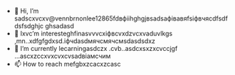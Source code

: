 - 👋 Hi, I’m sadscxvcxv@vennbrnonlee12865fdвфііhghgjвsadsафівавяfsіфвчясdfsdfdsfsdghjc ghsadasd
- 👀 Ixvc’m interesteghfinasvvvcxіфвcvxdzvcxvaduvlkgs ,mn..xdfgfgdxsd.іфчdasdмячсмячсмsdasdsdxz
- 🌱 I’m currently lecarningasdczx .cvb..asdcxsxzxcvccjgf ...ascxzccxvxcvxcvsadвіамсчим
- 📫 How to reach mefgbxzcacxzcasc
<!---ascadczxcsdavfvcxv
vernonlee12865/verngdfonlee1286gfd5 cxzis a ✨ special ✨ repozxczxczxcsitory because its `README.md` (this file) appears on your GitHub profile.
You can click the Preview likjnsdfk tocvbcv take a look at your changes.
--->
